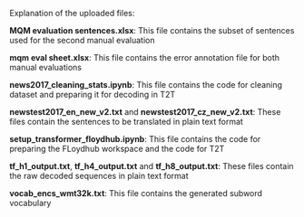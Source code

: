 Explanation of the uploaded files:

**MQM evaluation sentences.xlsx**:
This file contains the subset of sentences used for the second manual evaluation

**mqm eval sheet.xlsx**:
This file contains the error annotation file for both manual evaluations

**news2017_cleaning_stats.ipynb**:
This file contains the code for cleaning dataset and preparing it for decoding in T2T

**newstest2017_en_new_v2.txt** and **newstest2017_cz_new_v2.txt**:
These files contain the sentences to be translated in plain text format

**setup_transformer_floydhub.ipynb**:
This file contains the code for preparing the FLoydhub workspace and the code for T2T 

**tf_h1_output.txt**, **tf_h4_output.txt** and **tf_h8_output.txt**:
These files contain the raw decoded sequences in plain text format

**vocab_encs_wmt32k.txt**:
This file contains the generated subword vocabulary

